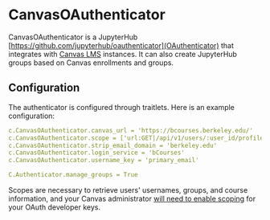 # CanvasOAuthenticator 

CanvasOAuthenticator is a JupyterHub [https://github.com/jupyterhub/oauthenticator](OAuthenticator) that integrates with [Canvas LMS](https://www.instructure.com/canvas) instances. It can also create JupyterHub groups based on Canvas enrollments and groups.

## Configuration

The authenticator is configured through traitlets. Here is an example configuration:

```yaml
c.CanvasOAuthenticator.canvas_url = 'https://bcourses.berkeley.edu/'
c.CanvasOAuthenticator.scope = ['url:GET|/api/v1/users/:user_id/profile, 'url:GET|/api/v1/users/self/groups', 'url:GET|/api/v1/courses']
c.CanvasOAuthenticator.strip_email_domain = 'berkeley.edu'
c.CanvasOAuthenticator.login_service = 'bCourses'
c.CanvasOAuthenticator.username_key = 'primary_email'

C.Authenticator.manage_groups = True
```

Scopes are necessary to retrieve users' usernames, groups, and course information, and your Canvas administrator [will need to enable scoping](https://community.canvaslms.com/t5/Admin-Guide/How-do-I-enable-scoping-for-a-developer-API-key-in-an-account/ta-p/181) for your OAuth developer keys. 
